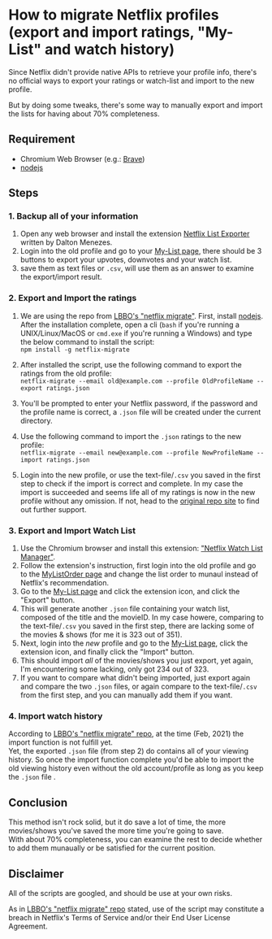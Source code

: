 # How to migrate Netflix profiles (export and import ratings, "My-List" and watch history)

Since Netflix didn't provide native APIs to retrieve your profile info, there's no official ways to export your ratings or watch-list and import to the new profile.  

But by doing some tweaks, there's some way to manually export and import the lists for having about 70% completeness.

## Requirement

- Chromium Web Browser (e.g.: [Brave](https://brave.com/))
- [nodejs](https://nodejs.org/en/)

## Steps

### 1. Backup all of your information

1. Open any web browser and install the extension [Netflix List Exporter](https://github.com/daltonmenezes/netflix-list-exporter) written by Dalton Menezes.
2. Login into the old profile and go to your [My-List page](https://www.netflix.com/browse/my-list), there should be 3 buttons to export your upvotes, downvotes and your watch list.
3. save them as text files or `.csv`, will use them as an answer to examine the export/import result.

### 2. Export and Import the ratings

1. We are using the repo from [LBBO's "netflix migrate"](https://github.com/LBBO/netflix-migrate). First, install [nodejs](https://nodejs.org). After the installation complete, open a cli (`bash` if you're running a UNIX/Linux/MacOS or `cmd.exe` if you're running a Windows) and type the below command to install the script:  
`npm install -g netflix-migrate`

2. After installed the script, use the following command to export the ratings from the old profile:  
`netflix-migrate --email old@example.com --profile OldProfileName --export ratings.json`
3. You'll be prompted to enter your Netflix password, if the password and the profile name is correct, a `.json` file will be created under the current directory.
4. Use the following command to import the `.json` ratings to the new profile:  
`netflix-migrate --email new@example.com --profile NewProfileName --import ratings.json`
5. Login into the new profile, or use the text-file/`.csv` you saved in the first step to check if the import is correct and complete. In my case the import is succeeded and seems life all of my ratings is now in the new profile without any omission. If not, head to the [original repo site](https://github.com/LBBO/netflix-migrate) to find out further support.

### 3. Export and Import Watch List

1. Use the Chromium browser and install this extension: ["Netflix Watch List Manager"](https://chrome.google.com/webstore/detail/netflix-watch-list-manage/obgidigipndchfoaapdbldekffjpmmfa?hl=en).
2. Follow the extension's instruction, first login into the old profile and go to the [MyListOrder page](https://www.netflix.com/mylistorder) and change the list order to munaul instead of Netflix's recommendation.
3. Go to the [My-List page](https://www.netflix.com/browse/my-list) and click the extension icon, and click the "Export" button.
4. This will generate another `.json` file containing your watch list, composed of the title and the movieID. In my case howere, comparing to the text-file/`.csv` you saved in the first step, there are lacking some of the movies & shows (for me it is 323 out of 351).
5. Next, login into the _new_ profile and go to the [My-List page](https://www.netflix.com/browse/my-list), click the extension icon, and finally click the "Import" button.
6. This should import _all_ of the movies/shows you just export, yet again, I'm encountering some lacking, only got 234 out of 323.
7. If you want to compare what didn't being imported, just export again and compare the two `.json` files, or again compare to the text-file/`.csv` from the first step, and you can manually add them if you want.

### 4. Import watch history

According to [LBBO's "netflix migrate" repo](https://github.com/LBBO/netflix-migrate), at the time (Feb, 2021) the import function is not fulfill yet.   
Yet, the exported `.json` file (from step 2) do contains all of your viewing history. So once the import function complete you'd be able to import the old viewing history even without the old account/profile as long as you keep the `.json` file .

## Conclusion

This method isn't rock solid, but it do save a lot of time, the more movies/shows you've saved the more time you're going to save.  
With about 70% completeness, you can examine the rest to decide whether to add them munaually or be satisfied for the current position.

## Disclaimer

All of the scripts are googled, and should be use at your own risks.  

As in [LBBO's "netflix migrate" repo](https://github.com/LBBO/netflix-migrate) stated, use of the script may constitute a breach in Netflix's Terms of Service and/or their End User License Agreement. 
